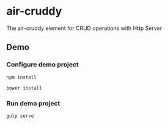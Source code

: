 # air-cruddy
The air-cruddy element for CRUD operations with Http Server

## Demo

### Configure demo project
```shell
npm install
```

```shell
bower install
```

### Run demo project
```shell
gulp serve
``` 